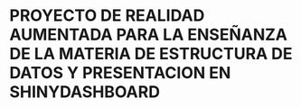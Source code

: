 # PROYECTO DE REALIDAD AUMENTADA  PARA LA ENSEÑANZA DE  LA MATERIA DE ESTRUCTURA DE DATOS Y PRESENTACION EN SHINYDASHBOARD
